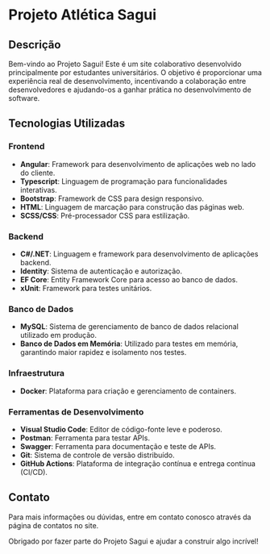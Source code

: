 # Projeto Atlética Sagui

## Descrição

Bem-vindo ao Projeto Sagui! Este é um site colaborativo desenvolvido principalmente por estudantes universitários. O objetivo é proporcionar uma experiência real de desenvolvimento, incentivando a colaboração entre desenvolvedores e ajudando-os a ganhar prática no desenvolvimento de software.

## Tecnologias Utilizadas

### Frontend

- **Angular**: Framework para desenvolvimento de aplicações web no lado do cliente.
- **Typescript**: Linguagem de programação para funcionalidades interativas.
- **Bootstrap**: Framework de CSS para design responsivo.
- **HTML**: Linguagem de marcação para construção das páginas web.
- **SCSS/CSS**: Pré-processador CSS para estilização.

### Backend

- **C#/.NET**: Linguagem e framework para desenvolvimento de aplicações backend.
- **Identity**: Sistema de autenticação e autorização.
- **EF Core**: Entity Framework Core para acesso ao banco de dados.
- **xUnit**: Framework para testes unitários.

### Banco de Dados

- **MySQL**: Sistema de gerenciamento de banco de dados relacional utilizado em produção.
- **Banco de Dados em Memória**: Utilizado para testes em memória, garantindo maior rapidez e isolamento nos testes.

### Infraestrutura

- **Docker**: Plataforma para criação e gerenciamento de containers.

### Ferramentas de Desenvolvimento

- **Visual Studio Code**: Editor de código-fonte leve e poderoso.
- **Postman**: Ferramenta para testar APIs.
- **Swagger**: Ferramenta para documentação e teste de APIs.
- **Git**: Sistema de controle de versão distribuído.
- **GitHub Actions**: Plataforma de integração contínua e entrega contínua (CI/CD).



## Contato

 Para mais informações ou dúvidas, entre em contato conosco através da página de contatos no site.

Obrigado por fazer parte do Projeto Sagui e ajudar a construir algo incrível!


